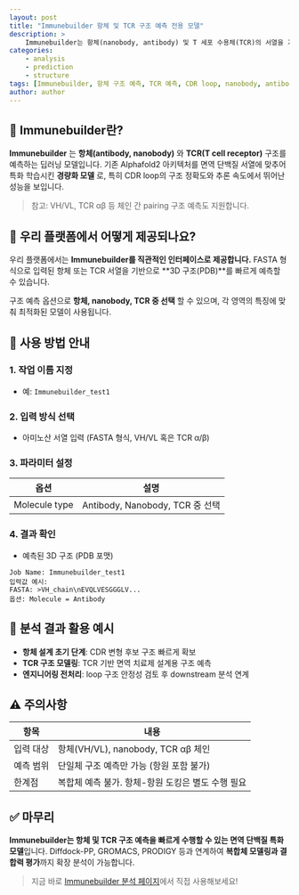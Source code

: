 ```yaml
---
layout: post
title: "Immunebuilder 항체 및 TCR 구조 예측 전용 모델"
description: >
    Immunebuilder는 항체(nanobody, antibody) 및 T 세포 수용체(TCR)의 서열을 기반으로 빠르고 정확하게 구조를 예측하는 딥러닝 모델입니다. CDR loop와 VH/VL pairing에 특화된 구조 예측을 지원합니다.
categories:
    - analysis
    - prediction
    - structure
tags: [Immunebuilder, 항체 구조 예측, TCR 예측, CDR loop, nanobody, antibody, immune modeling]
author: author
---
```


## 🔬 Immunebuilder란?

**Immunebuilder** 는 **항체(antibody, nanobody)** 와 **TCR(T cell receptor)** 구조를 예측하는 딥러닝 모델입니다.
기존 Alphafold2 아키텍처를 면역 단백질 서열에 맞추어 특화 학습시킨 **경량화 모델** 로, 특히 CDR loop의 구조 정확도와 추론 속도에서 뛰어난 성능을 보입니다.

> 참고: VH/VL, TCR αβ 등 체인 간 pairing 구조 예측도 지원합니다.

## 🧪 우리 플랫폼에서 어떻게 제공되나요?

우리 플랫폼에서는 **Immunebuilder를 직관적인 인터페이스로 제공합니다.**
FASTA 형식으로 입력된 항체 또는 TCR 서열을 기반으로 \*\*3D 구조(PDB)\*\*를 빠르게 예측할 수 있습니다.

구조 예측 옵션으로 **항체, nanobody, TCR 중 선택** 할 수 있으며, 각 영역의 특징에 맞춰 최적화된 모델이 사용됩니다.

## 📝 사용 방법 안내

### 1. 작업 이름 지정

* 예: `Immunebuilder_test1`

### 2. 입력 방식 선택

* 아미노산 서열 입력 (FASTA 형식, VH/VL 혹은 TCR α/β)

### 3. 파라미터 설정

| 옵션            | 설명                           |
| ------------- | ---------------------------- |
| Molecule type | Antibody, Nanobody, TCR 중 선택 |

### 4. 결과 확인

* 예측된 3D 구조 (PDB 포맷)

```plaintext
Job Name: Immunebuilder_test1
입력값 예시:
FASTA: >VH_chain\nEVQLVESGGGLV...
옵션: Molecule = Antibody
```

## 🧬 분석 결과 활용 예시

* **항체 설계 초기 단계**: CDR 변형 후보 구조 빠르게 확보
* **TCR 구조 모델링**: TCR 기반 면역 치료제 설계용 구조 예측
* **엔지니어링 전처리**: loop 구조 안정성 검토 후 downstream 분석 연계

## ⚠️ 주의사항

| 항목    | 내용                             |
| ----- | ------------------------------ |
| 입력 대상 | 항체(VH/VL), nanobody, TCR αβ 체인 |
| 예측 범위 | 단일체 구조 예측만 가능 (항원 포함 불가)       |
| 한계점   | 복합체 예측 불가. 항체-항원 도킹은 별도 수행 필요  |

## ✅ 마무리

**Immunebuilder는 항체 및 TCR 구조 예측을 빠르게 수행할 수 있는 면역 단백질 특화 모델**입니다.
Diffdock-PP, GROMACS, PRODIGY 등과 연계하여 **복합체 모델링과 결합력 평가**까지 확장 분석이 가능합니다.

> 지금 바로 <a href="#" onclick="window.open('https://curie.kr/Analysis/immunebuilder', '_blank'); return false;" rel="noopener noreferrer">Immunebuilder 분석 페이지</a>에서 직접 사용해보세요!
